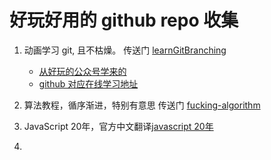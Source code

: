 # 好玩好用的 github repo 收集

1. 动画学习 git, 且不枯燥。 传送门 [learnGitBranching](https://github.com/pcottle/learnGitBranching)
    - [从好玩的公众号学来的](https://mp.weixin.qq.com/s?__biz=MzAxODQxMDM0Mw==&mid=2247484977&idx=1&sn=2c79a96aa3caf6acba22f8c0c114d676&chksm=9bd7f839aca0712f044a11e1c582cd5d413bb676de3f889dfc73dcd0be473d0756d98456dfde&scene=21#wechat_redirect)
    - [github 对应在线学习地址](https://learngitbranching.js.org/?locale=zh_CN)
2. 算法教程，循序渐进，特别有意思 传送门 [fucking-algorithm](https://github.com/labuladong/fucking-algorithm)

3. JavaScript 20年，官方中文翻译[javascript 20年](https://github.com/doodlewind/jshistory-cn)

4. 

